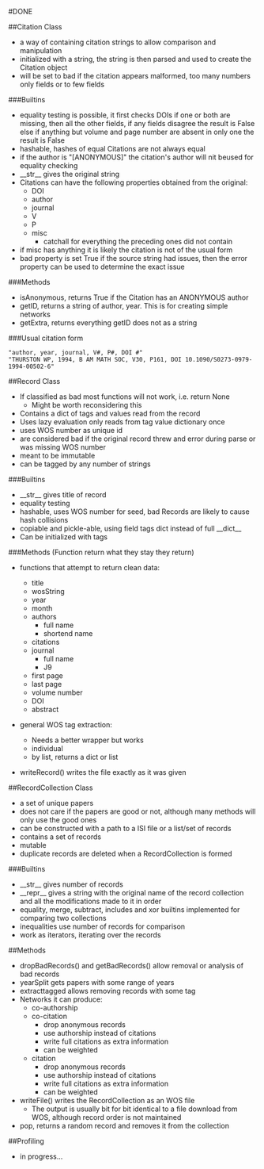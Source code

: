 #DONE

##Citation Class
* a way of containing citation strings to allow comparison and manipulation
* initialized with a string, the string is then parsed and used to create the Citation object
* will be set to bad if the citation appears malformed, too many numbers only fields or to few fields

###Builtins
* equality testing is possible, it first checks DOIs if one or both are missing, then all the other fields, if any fields disagree the result is False else if anything but volume and page number are absent in only one the result is False
* hashable, hashes of equal Citations are not always equal
* if the author is "\[ANONYMOUS\]" the citation's author will nit beused for equality checking
* \_\_str\_\_ gives the original string
* Citations can have the following properties obtained from the original:
   - DOI
   - author
   - journal
   - V
   - P
   - misc
      + catchall for everything the preceding ones did not contain
* if misc has anything it is likely the citation is not of the usual form
* bad property is set True if the source string had issues, then the error property can be used to determine the exact issue

###Methods
* isAnonymous, returns True if the Citation has an ANONYMOUS author
* getID, returns a string of author, year. This is for creating simple networks
* getExtra, returns everything getID does not as a string

###Usual citation form
````
"author, year, journal, V#, P#, DOI #"
"THURSTON WP, 1994, B AM MATH SOC, V30, P161, DOI 10.1090/S0273-0979-1994-00502-6"
````


##Record Class
* If classified as bad most functions will not work, i.e. return None
   - Might be worth reconsidering this
* Contains a dict of tags and values read from the record
* Uses lazy evaluation only reads from tag value dictionary once
* uses WOS number as unique id
* are considered bad if the original record threw and error during parse or was missing WOS number
* meant to be immutable
* can be tagged by any number of strings

###Builtins
* \_\_str\_\_ gives title of record
* equality testing
* hashable, uses WOS number for seed, bad Records are likely to cause hash collisions
* copiable and pickle-able, using field tags dict instead of full \_\_dict\_\_
* Can be initialized with tags

###Methods
(Function return what they stay they return)
* functions that attempt to return clean data:
   - title
   - wosString
   - year
   - month
   - authors
      + full name
      + shortend name
   - citations
   - journal
      + full name
      + J9
   - first page
   - last page
   - volume number
   - DOI
   - abstract

* general WOS tag extraction:
   - Needs a better wrapper but works
   - individual
   - by list, returns a dict or list
* writeRecord() writes the file exactly as it was given


##RecordCollection Class
* a set of unique papers
* does not care if the papers are good or not, although many methods will only use the good ones
* can be constructed with a path to a ISI file or a list/set of records
* contains a set of records
* mutable
* duplicate records are deleted when a RecordCollection is formed

###Builtins
* \_\_str\_\_ gives number of records
* \_\_repr\_\_ gives a string with the original name of the record collection and all the modifications made to it in order
* equality, merge, subtract, includes and xor builtins implemented for comparing two collections
* inequalities use number of records for comparison
* work as iterators, iterating over the records

##Methods
* dropBadRecords() and getBadRecords() allow removal or analysis of bad records
* yearSplit gets papers with some range of years
* extracttagged allows removing records with some tag
* Networks it can produce:
   - co-authorship
   - co-citation
      + drop anonymous records
      + use authorship instead of citations
      + write full citations as extra information
      + can be weighted
   - citation
      + drop anonymous records
      + use authorship instead of citations
      + write full citations as extra information
      + can be weighted
* writeFile() writes the RecordCollection as an WOS file
   - The output is usually bit for bit identical to a file download from WOS, although record order is not maintained
* pop, returns a random record and removes it from the collection


##Profiling
- in progress...
